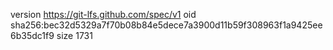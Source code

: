 version https://git-lfs.github.com/spec/v1
oid sha256:bec32d5329a7f70b08b84e5dece7a3900d11b59f308963f1a9425ee6b35dc1f9
size 1731
